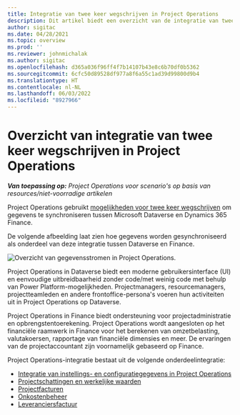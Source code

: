 ```yaml
---
title: Integratie van twee keer wegschrijven in Project Operations
description: Dit artikel biedt een overzicht van de integratie van tweemaal wegschrijven in Project Operations.
author: sigitac
ms.date: 04/28/2021
ms.topic: overview
ms.prod: ''
ms.reviewer: johnmichalak
ms.author: sigitac
ms.openlocfilehash: d365a036f96ff4f7b14107b43e8c6b70df0b5362
ms.sourcegitcommit: 6cfc50d89528df977a8f6a55c1ad39d99800d9b4
ms.translationtype: HT
ms.contentlocale: nl-NL
ms.lasthandoff: 06/03/2022
ms.locfileid: "8927966"
---
```

# <a name="project-operations-dual-write-integration-overview"></a>Overzicht van integratie van twee keer wegschrijven in Project Operations

_**Van toepassing op:** Project Operations voor scenario's op basis van resources/niet-voorradige artikelen_

Project Operations gebruikt [mogelijkheden voor twee keer wegschrijven](/dynamics365/fin-ops-core/dev-itpro/data-entities/dual-write/dual-write-home-page) om gegevens te synchroniseren tussen Microsoft Dataverse en Dynamics 365 Finance.

De volgende afbeelding laat zien hoe gegevens worden gesynchroniseerd als onderdeel van deze integratie tussen Dataverse en Finance.

![Overzicht van gegevensstromen in Project Operations.](./media/ProjectOperationsFlows.jpg)

Project Operations in Dataverse biedt een moderne gebruikersinterface (UI) en eenvoudige uitbreidbaarheid zonder code/met weinig code met behulp van Power Platform-mogelijkheden. Projectmanagers, resourcemanagers, projectteamleden en andere frontoffice-persona's voeren hun activiteiten uit in Project Operations op Dataverse.

Project Operations in Finance biedt ondersteuning voor projectadministratie en opbrengstentoerekening. Project Operations wordt aangesloten op het financiële raamwerk in Finance voor het berekenen van omzetbelasting, valutakoersen, rapportage van financiële dimensies en meer. De ervaringen van de projectaccountant zijn voornamelijk gebaseerd op Finance.

Project Operations-integratie bestaat uit de volgende onderdeelintegratie:


- [Integratie van instellings- en configuratiegegevens in Project Operations](resource-dual-write-setup-integration.md) 
- [Projectschattingen en werkelijke waarden](resource-dual-write-estimates-actuals.md)
- [Projectfacturen](resource-dual-write-project-invoice.md)
- [Onkostenbeheer](resource-dual-write-expense.md)
- [Leveranciersfactuur](resource-dual-write-vendor-invoice.md)
